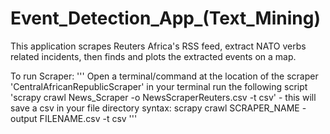 # Event_Detection_App_(Text_Mining)
This application scrapes Reuters Africa's RSS feed, extract NATO verbs related incidents, then finds and plots the extracted events on a map.


To run Scraper: ''' Open a terminal/command at the location of the scraper 'CentralAfricanRepublicScraper' in your terminal run the following script 'scrapy crawl News_Scraper -o NewsScraperReuters.csv -t csv' - this will save a csv in your file directory syntax: scrapy crawl SCRAPER_NAME -output FILENAME.csv -t csv '''
